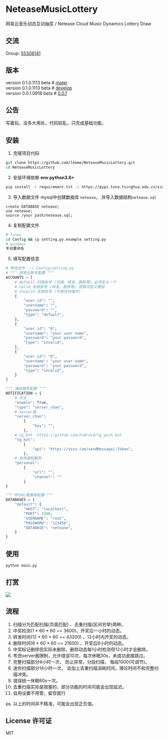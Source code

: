 # NeteaseMusicLottery
网易云音乐动态互动抽奖  / Netease Cloud Music Dynamics Lottery Draw

## 交流
Group: [55308141](https://jq.qq.com/?_wv=1027&k=5AIDaJg) 

## 版本
version 0.1.0.1113 beta # [mater](https://github.com/lkeme/NeteaseMusicLottery/tree/master)
\
version 0.1.0.1113 beta # [develop](https://github.com/lkeme/NeteaseMusicLottery/tree/develop)
\
version 0.0.1.0918 beta # [0.0.1](https://github.com/lkeme/NeteaseMusicLottery/tree/0.0.1)

## 公告
写着玩，没多大用处，代码较乱，只完成基础功能。

## 安装
1. 克隆项目代码
```bash
git clone https://github.com/lkeme/NeteaseMusicLottery.git
cd NeteaseMusicLottery
```
2. 安装环境依赖 **env python3.6+**
```bash
pip install -r requirement.txt -i https://pypi.tuna.tsinghua.edu.cn/simple
```

3. 导入数据文件
mysql中创建数据库 `netease`， 并导入数据结构`netease.sql`
```mysql
create DATABASE netease;
use netease;
source /your path/netease.sql;
```

4. 复制配置文件
```bash
# linux
cd Config && cp setting.py.example setting.py
# windows
手动重命名 
```

5. 填写配置信息
```python
# 修改文件 --> Config/setting.py 
# """ 网易云账号配置 """
ACCOUNTS = [
    # default 扫描账号 (扫描、转发、删除等) 必须定义一个
    # valid 有效账号 (转发、删除等) 视情况定义增加
    # invalid 无效账号 (不做任何操作)
    {
        "user_id": "",
        "username": "",
        "password": "",
        "type": "default",
    },
    {
        "user_id": "0",
        "username": "your user name",
        "password": "your password",
        "type": "invalid",
    },
    {
        "user_id": "0",
        "username": "your user name",
        "password": "your password",
        "type": "invalid",
    }
]

""" 通知服务配置 """
NOTIFICATION = {
    # 开关
    "enable": True,
    "type": "server_chan",
    # Server酱
    "server_chan":
        {
            "key": "",
        },
    # tg_bot  https://github.com/Fndroid/tg_push_bot
    "tg_bot":
        {
            "api": "https://xxxx.com/sendMessage/:Token",
        },
    # 自用通知服务
    "personal":
        {
            "url": "",
            "channel": ""
        }
}

""" MYSQL数据库配置 """
DATABASES = {
    "default": {
        "HOST": "localhost",
        "PORT": 3306,
        "USERNAME": "root",
        "PASSWORD": "123456",
        "DATABASE": "netease",
    }
}
```

## 使用
```bash
python main.py
```

## 打赏

![](https://i.loli.net/2019/07/13/5d2963e5cc1eb22973.png)

## 流程
1. 扫描分为匹配扫描(页面匹配) 、去重扫描(区间穷举)两种。
2. 中奖检测(1 * 60 * 60 == 3600)，开奖后一小时的动态。
2. 转发时间(12 * 60 * 60 == 43200) ，12小时内开奖的动态。
3. 删除时间(6 * 60 * 60 == 21600) ，开奖后6小时的动态。
5. 中奖标记删除但实际未删除，删除动态每1小时检测但12小时才会删除。
6. 考虑server酱限制，允许错误10次，每次休眠30s，未成功直接跳过。
7. 完整扫描部分4小时一次， 防止异常，分段扫描， 每段1000(可调节)。
7. 迷你扫描部分14小时一次， 会加上去重扫描消耗时间，理论时间不和完整扫描冲突。
8. 错误统一休眠60s一次。
9. 去重扫描实际是阻塞的，部分功能的时间可能会出现延迟。
10. 自用设置不用管，留空就行

ps. 以上的时间并不精准，可能会出现正负值。

## License 许可证
MIT
